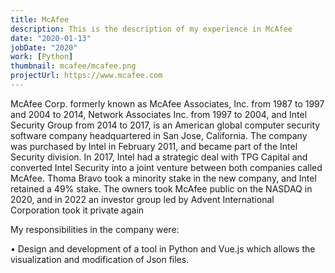 ```yaml
---
title: McAfee
description: This is the description of my experience in McAfee
date: "2020-01-13"
jobDate: "2020"
work: [Python]
thumbnail: mcafee/mcafee.png
projectUrl: https://www.mcafee.com
---
```


McAfee Corp. formerly known as McAfee Associates, Inc. from 1987 to 1997 and 2004 to 2014, Network Associates Inc. from 1997 to 2004, and Intel Security Group from 2014 to 2017, is an American global computer security software company headquartered in San Jose, California. The company was purchased by Intel in February 2011, and became part of the Intel Security division. In 2017, Intel had a strategic deal with TPG Capital and converted Intel Security into a joint venture between both companies called McAfee. Thoma Bravo took a minority stake in the new company, and Intel retained a 49% stake. The owners took McAfee public on the NASDAQ in 2020, and in 2022 an investor group led by Advent International Corporation took it private again

My responsibilities in the company were:

• Design and development of a tool in Python and Vue.js which allows the visualization and modification of Json files.